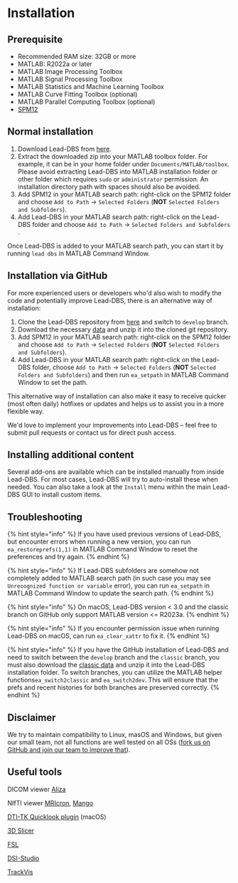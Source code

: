 # Installation

## Prerequisite

* Recommended RAM size: 32GB or more
* MATLAB: R2022a or later
* MATLAB Image Processing Toolbox
* MATLAB Signal Processing Toolbox
* MATLAB Statistics and Machine Learning Toolbox
* MATLAB Curve Fitting Toolbox (optional)
* MATLAB Parallel Computing Toolbox (optional)
* [SPM12](https://www.fil.ion.ucl.ac.uk/spm/software/spm12/)

## Normal installation

1. Download Lead-DBS from [here](https://www.lead-dbs.org/download/).
2. Extract the downloaded zip into your MATLAB toolbox folder. For example, it can be in your home folder under `Documents/MATLAB/toolbox`. Please avoid extracting Lead-DBS into MATLAB installation folder or other folder which requires `sudo` or `administrator` permission. An installation directory path with spaces should also be avoided.
3. Add SPM12 in your MATLAB search path: right-click on the SPM12 folder and choose `Add to Path` -> `Selected Folders` (**NOT** `Selected Folders and Subfolders`).
4. Add Lead-DBS in your MATLAB search path: right-click on the Lead-DBS folder and choose `Add to Path` -> `Selected Folders and Subfolders` .

Once Lead-DBS is added to your MATLAB search path, you can start it by running `lead dbs` in MATLAB Command Window.

## Installation via GitHub

For more experienced users or developers who'd also wish to modify the code and potentially improve Lead-DBS, there is an alternative way of installation:

1. Clone the Lead-DBS repository from [here](https://github.com/netstim/leaddbs) and switch to `develop` branch.
2. Download the necessary [data](https://www.lead-dbs.org/release/download.php?id=data\_pcloud) and unzip it into the cloned git repository.
3. Add SPM12 in your MATLAB search path: right-click on the SPM12 folder and choose `Add to Path` -> `Selected Folders` (**NOT** `Selected Folders and Subfolders`).
4. Add Lead-DBS in your MATLAB search path: right-click on the Lead-DBS folder, choose `Add to Path` -> `Selected Folders` (**NOT** `Selected Folders and Subfolders`) and then run `ea_setpath` in MATLAB Command Window to set the path.

This alternative way of installation can also make it easy to receive quicker (most often daily) hotfixes or updates and helps us to assist you in a more flexible way.

We'd love to implement your improvements into Lead-DBS – feel free to submit pull requests or contact us for direct push access.

## Installing additional content

Several add-ons are available which can be installed manually from inside Lead-DBS. For most cases, Lead-DBS will try to auto-install these when needed. You can also take a look at the `Install` menu within the main Lead-DBS GUI to install custom items.

## Troubleshooting

{% hint style="info" %}
If you have used previous versions of Lead-DBS, but encounter errors when running a new version, you can run `ea_restoreprefs(1,1)` in MATLAB Command Window to reset the preferences and try again.
{% endhint %}

{% hint style="info" %}
If Lead-DBS subfolders are somehow not completely added to MATLAB search path (in such case you may see `Unrecognized function or variable` error), you can run `ea_setpath` in MATLAB Command Window to update the search path.
{% endhint %}

{% hint style="info" %}
On macOS, Lead-DBS version < 3.0 and the classic branch on GitHub only support MATLAB version <= R2023a.
{% endhint %}

{% hint style="info" %}
If you encounter permission issue when running Lead-DBS on macOS, can run `ea_clear_xattr` to fix it.
{% endhint %}

{% hint style="info" %}
If you have the GitHub installation of Lead-DBS and need to switch between the `develop` branch and the `classic` branch, you must also download the [classic data](https://www.lead-dbs.org/release/download.php?id=data\_classic\_pcloud) and unzip it into the Lead-DBS installation folder. To switch branches, you can utilize the MATLAB helper functions`ea_switch2classic` and `ea_switch2dev`. This will ensure that the prefs and recent histories for both branches are preserved correctly.
{% endhint %}

## Disclaimer

We try to maintain compatibility to Linux, masOS and Windows, but given our small team, not all functions are well tested on all OSs ([fork us on GitHub and join our team to improve that](https://www.github.com/netstim/leaddbs)).

## **Useful tools**

DICOM viewer [Aliza](https://www.aliza-dicom-viewer.com)

NIfTI viewer [MRIcron](https://www.nitrc.org/projects/mricron/), [Mango](https://mangoviewer.com/mango.html)

[DTI-TK Quicklook plugin](https://dti-tk.sourceforge.net/pmwiki/pmwiki.php?n=QuicklookPlugin.Main) (macOS)

[3D Slicer](https://www.slicer.org)

[FSL](https://fsl.fmrib.ox.ac.uk/fsl/fslwiki/)

[DSI-Studio](https://dsi-studio.labsolver.org/)

[TrackVis](https://trackvis.org/)
